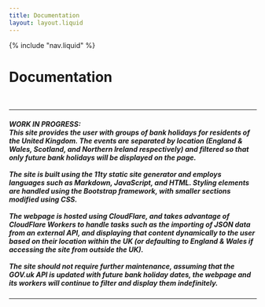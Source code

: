 ```yaml
---
title: Documentation
layout: layout.liquid
---
```


{% include "nav.liquid" %}

# Documentation
<br>

---


<h5>WORK IN PROGRESS: <br>This site provides the user with groups of bank holidays for residents of the United Kingdom. The events are separated by location (England & Wales, Scotland, and Northern Ireland respectively) and filtered so that only future bank holidays will be displayed on the page. 
<br>
<br>
The site is built using the 11ty static site generator and employs languages such as Markdown, JavaScript, and HTML. Styling elements are handled using the Bootstrap framework, with smaller sections modified using CSS.  
<br>
<br>
The webpage is hosted using CloudFlare, and takes advantage of CloudFlare Workers to handle tasks such as the importing of JSON data from an external API, and displaying that content dynamically to the user based on their location within the UK (or defaulting to England & Wales if accessing the site from outside the UK). 
<br>
<br>
The site should not require further maintenance, assuming that the GOV.uk API is updated with future bank holiday dates, the webpage and its workers will continue to filter and display them indefinitely. </h5>

---
